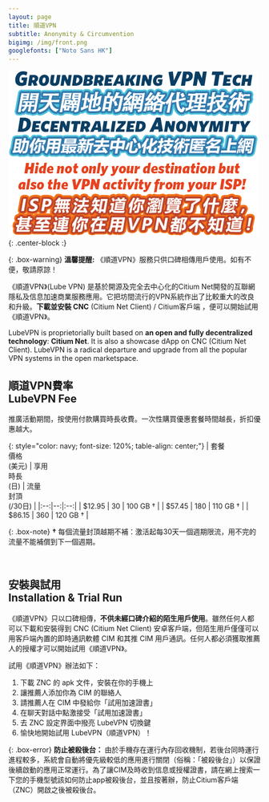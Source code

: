 ```yaml
---
layout: page
title: 順道VPN
subtitle: Anonymity & Circumvention
bigimg: /img/front.png
googlefonts: ["Noto Sans HK"]
---
```


![LubeVPN](/img/ads.png "Groundbreaking VPN Tech"){: .center-block :}

{: .box-warning}
**溫馨提醒:** 《順道VPN》服務只供口碑相傳用戶使用。如有不便，敬請原諒！

《順道VPN》(Lube VPN) 是基於開源及完全去中心化的Citium Net開發的互聯網隱私及信息加速商業服務應用。它把坊間流行的VPN系統作出了比較重大的改良和升級。__下載並安裝 CNC__ (Citium Net Client) / Citium客戶端 ，便可以開始試用《順道VPN》。

LubeVPN is proprietorially built based on __an open and fully decentralized technology__: __Citium Net__. It is also a showcase dApp on CNC (Citium Net Client). LubeVPN is a radical departure and upgrade from all the popular VPN systems in the open marketspace.

## 順道VPN費率<br>LubeVPN Fee

推廣活動期間，按使用付款購買時長收費。一次性購買優惠套餐時間越長，折扣優惠越大。

{: style="color: navy; font-size: 120%; table-align: center;"}
| 套餐<br>價格<br>(美元) | 享用<br>時長<br>(日)  | 流量<br>封頂<br>(/30日) |
|:--:|--:|:--:|
| $12.95 | 30 | 100 GB † |
| $57.45 | 180 | 110 GB † |
| $86.15 | 360 | 120 GB † |

{: .box-note}
**†** 每個流量封頂越期不補：激活起每30天一個週期限流，用不完的流量不能補償到下一個週期。

<br>

## 安裝與試用<br>Installation & Trial Run

《順道VPN》只以口碑相傳，**不供未經口碑介紹的陌生用戶使用**。雖然任何人都可以下載和安裝得到 CNC (Citium Net Client) 安卓客戶端，但陌生用戶僅僅可以用客戶端內置的即時通訊軟體 CIM 和其推 CIM 用戶通訊。任何人都必須獲取推薦人的授權才可以開始試用《順道VPN》。

試用《順道VPN》辦法如下：

 1. 下載 ZNC 的 apk 文件，安裝在你的手機上
 2. 讓推薦人添加你為 CIM 的聯絡人
 3. 請推薦人在 CIM 中發給你「試用加速證書」
 4. 在聊天對話中點激接受「試用加速證書」
 5. 去 ZNC 設定界面中撥亮 LubeVPN 切換鍵
 6. 愉快地開始試用 LubeVPN（順道VPN）！

 {: .box-error}
 **防止被殺後台：** 由於手機存在運行內存回收機制，若後台同時運行進程較多，系統會自動將優先級較低的應用進行關閉（俗稱：「被殺後台」）以保證後續啟動的應用正常運行。為了讓CIM及時收到信息或授權證書，請在網上搜索一下您的手機型號該如何防止app被殺後台，並且按著辦，防止Citium客戶端（ZNC）開啟之後被殺後台。
